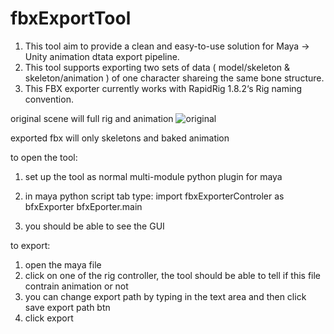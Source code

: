 # fbxExportTool
1. This tool aim to provide a clean and easy-to-use solution for Maya -> Unity animation dtata export pipeline.  
2. This tool supports exporting two sets of data ( model/skeleton & skeleton/animation ) of one character shareing the same bone structure.
1. This FBX exporter currently works with RapidRig 1.8.2‘s Rig naming convention.

original scene will full rig and animation
![original](https://user-images.githubusercontent.com/35042300/34588401-9f96e91c-f161-11e7-9865-795c2e2c20c1.gif)

exported fbx will only skeletons and baked animation


to open the tool:
1. set up the tool as normal multi-module python plugin for maya

2. in maya python script tab type:
	import fbxExporterControler as bfxExporter
   	bfxEporter.main

3. you should be able to see the GUI

to export:
1. open the maya file
2. click on one of the rig controller, the tool should be able to tell if this file contrain animation or not
3. you can change export path by typing in the text area and then click save export path btn
4. click export 
